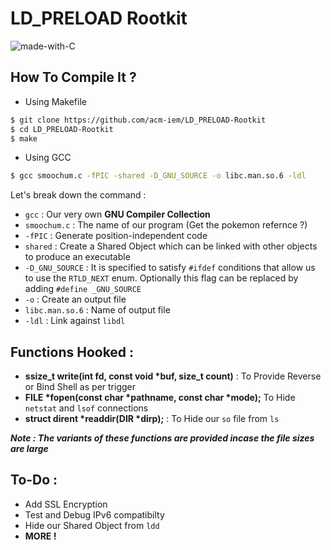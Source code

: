 # LD_PRELOAD Rootkit

![made-with-C](https://shields.io/badge/Made_With-C-green?logo=Linux&style=for-the-badge)

## How To Compile It ?
- Using Makefile
```bash
$ git clone https://github.com/acm-iem/LD_PRELOAD-Rootkit
$ cd LD_PRELOAD-Rootkit
$ make
```
- Using GCC
```bash
$ gcc smoochum.c -fPIC -shared -D_GNU_SOURCE -o libc.man.so.6 -ldl
```

Let's break down the command :
- ```gcc``` : Our very own **GNU Compiler Collection**
- ```smoochum.c``` : The name of our program (Get the pokemon refernce ?)
- ```-fPIC``` : Generate position-independent code
- ```shared``` : Create a Shared Object which can be linked with other objects to produce an executable
- ```-D_GNU_SOURCE``` :  It is specified to satisfy ```#ifdef``` conditions that allow us to use the ```RTLD_NEXT``` enum. Optionally this flag can be replaced by adding ```#define _GNU_SOURCE``` 
- ```-o``` : Create an output file
- ```libc.man.so.6``` : Name of output file
- ```-ldl``` : Link against ```libdl```

## Functions Hooked :

- **ssize_t write(int fd, const void \*buf, size_t count)** : To Provide Reverse or Bind Shell as per trigger 
- **FILE \*fopen(const char \*pathname, const char \*mode);**  To Hide ```netstat``` and ```lsof``` connections 
- **struct dirent \*readdir(DIR \*dirp);** : To Hide our ```so``` file from ```ls```

***Note : The variants of these functions are provided incase the file sizes are large***

## To-Do :

- Add SSL Encryption
- Test and Debug IPv6 compatibilty
- Hide our Shared Object from ```ldd```
- **MORE !**

